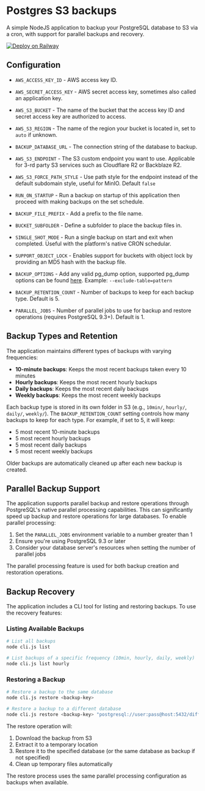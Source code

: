 # Postgres S3 backups

A simple NodeJS application to backup your PostgreSQL database to S3 via a cron, with support for parallel backups and recovery.

[![Deploy on Railway](https://railway.app/button.svg)](https://railway.app/new/template/I4zGrH)

## Configuration

- `AWS_ACCESS_KEY_ID` - AWS access key ID.

- `AWS_SECRET_ACCESS_KEY` - AWS secret access key, sometimes also called an application key.

- `AWS_S3_BUCKET` - The name of the bucket that the access key ID and secret access key are authorized to access.

- `AWS_S3_REGION` - The name of the region your bucket is located in, set to `auto` if unknown.

- `BACKUP_DATABASE_URL` - The connection string of the database to backup.

- `AWS_S3_ENDPOINT` - The S3 custom endpoint you want to use. Applicable for 3-rd party S3 services such as Cloudflare R2 or Backblaze R2.

- `AWS_S3_FORCE_PATH_STYLE` - Use path style for the endpoint instead of the default subdomain style, useful for MinIO. Default `false`

- `RUN_ON_STARTUP` - Run a backup on startup of this application then proceed with making backups on the set schedule.

- `BACKUP_FILE_PREFIX` - Add a prefix to the file name.

- `BUCKET_SUBFOLDER` - Define a subfolder to place the backup files in.

- `SINGLE_SHOT_MODE` - Run a single backup on start and exit when completed. Useful with the platform's native CRON schedular.

- `SUPPORT_OBJECT_LOCK` - Enables support for buckets with object lock by providing an MD5 hash with the backup file.

- `BACKUP_OPTIONS` - Add any valid pg_dump option, supported pg_dump options can be found [here](https://www.postgresql.org/docs/current/app-pgdump.html). Example: `--exclude-table=pattern`

- `BACKUP_RETENTION_COUNT` - Number of backups to keep for each backup type. Default is 5.

- `PARALLEL_JOBS` - Number of parallel jobs to use for backup and restore operations (requires PostgreSQL 9.3+). Default is 1.

## Backup Types and Retention

The application maintains different types of backups with varying frequencies:

- **10-minute backups**: Keeps the most recent backups taken every 10 minutes
- **Hourly backups**: Keeps the most recent hourly backups
- **Daily backups**: Keeps the most recent daily backups
- **Weekly backups**: Keeps the most recent weekly backups

Each backup type is stored in its own folder in S3 (e.g., `10min/`, `hourly/`, `daily/`, `weekly/`). The `BACKUP_RETENTION_COUNT` setting controls how many backups to keep for each type. For example, if set to 5, it will keep:

- 5 most recent 10-minute backups
- 5 most recent hourly backups
- 5 most recent daily backups
- 5 most recent weekly backups

Older backups are automatically cleaned up after each new backup is created.

## Parallel Backup Support

The application supports parallel backup and restore operations through PostgreSQL's native parallel processing capabilities. This can significantly speed up backup and restore operations for large databases. To enable parallel processing:

1. Set the `PARALLEL_JOBS` environment variable to a number greater than 1
2. Ensure you're using PostgreSQL 9.3 or later
3. Consider your database server's resources when setting the number of parallel jobs

The parallel processing feature is used for both backup creation and restoration operations.

## Backup Recovery

The application includes a CLI tool for listing and restoring backups. To use the recovery features:

### Listing Available Backups

```bash
# List all backups
node cli.js list

# List backups of a specific frequency (10min, hourly, daily, weekly)
node cli.js list hourly
```

### Restoring a Backup

```bash
# Restore a backup to the same database
node cli.js restore <backup-key>

# Restore a backup to a different database
node cli.js restore <backup-key> "postgresql://user:pass@host:5432/different_db"
```

The restore operation will:
1. Download the backup from S3
2. Extract it to a temporary location
3. Restore it to the specified database (or the same database as backup if not specified)
4. Clean up temporary files automatically

The restore process uses the same parallel processing configuration as backups when available.

